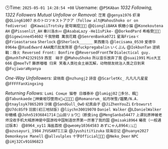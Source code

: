🕒Time: `2025-05-01 14:28:54 +08`
Username: @`P5KAban`
*1032 Following, 1322 Followers*
*Mutual Unfollow or Removal:*
`茳菁` @`genya1976`
`虾滑` @`QLing61007`
`水のトロツキストアクア（follow alt@MahouShoko or on fediverse）` @`KawaiiTrotsky`
`是穹璃捏🍥🏳‍⚧` @`QiongliBAKA`
`枫糖小猫` @`Konekoutena`
`AH` @`Pissenlit_AH`
`秦川洛水💤` @`AsabaLazy`
`-He11sPike-` @`DorkedPard`
`希格雯🍥🏳️‍⚧️` @`Sigewinne454602`
`千我戀籍 萬我花籍` @`SenrenBanka0721`
`星海Frieaヾ` @`Frieastarsea`
`Sherlock` @`Sherlock______`
`莱西撒马` @`lecisama_0530`
`爱德华 8964❂` @`XuaEdward`
`AAA魔爪批发陈哥` @`fuckpregabalin`
`いくぶん` @`IokbunTan`
`逆統戰：烽火 Reversed Front: Bonfire` @`ReversedFrontTW`
`Dialectical guy.` @`HunhTnP42329159`
`西宮　硝子` @`MahouShoko`
`所以音乐放弃了我` @`suai1991`
`Mio大王666` @`moeTvT`
`藤原喵喵 归来 笑看人类社会土崩瓦解，动物朋友统治人类之日到来` @`FujiwaraNyanya`

*One-Way Unfollowers:*
`梁晓南` @`nzhungj2`
`詩音` @`ScarletKc_`
`凡凡凡凡星星` @`FFFFFanXingxing`

*Returning Follows:*
`Lumi Cонце 猫卷 日雌泰补` @`lumigj02`
`🍁多分、楓🐬` @`Tabunkaede`
`🌸神樂坂😼萱雨✞🏴‍☠️🇺🇦🇮🇱` @`Romanorum_`
`如月咲雪/韞蘭/N.A.` @`tnaylsyk7865209`
`沙鷗` @`SandGull_OwO`
`纪真由子` @`JiZhenYouZi`
`Erbswurst` @`U7dc8Sf9`
`羽宸(初三地狱版)` @`liychn30019070`
`Daniel Walker` @`LDanielWalker`
`砂糖橘` @`John51936841714`
`🌈山田リョウ🌈（断食ing` @`MengSanba54477`
`上课玩原神被老师没收手机大喊原神是中国游戏中国制造世界第一厉害了我的国` @`misaki8964`
`曦夜（一般通过版本）` @`8964_xy11`
`海盐荔枝` @`qweomy10364583`
`あずにゃん8964🇮🇱🎌` @`azusayuri_1984`
`JYUSANTI三柒` @`JyushitiYizuka`
`琼海日记` @`huanye2027`
`Demonkeyse Manell` @`allvulples`
`十字Official🏳️‍⚧️🍥` @`Neko_Deer`
`NPC` @`iHj32Cv91G96823`
